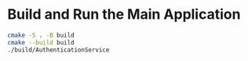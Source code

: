 # Build and Run the Main Application
```bash
cmake -S . -B build
cmake --build build
./build/AuthenticationService
```
